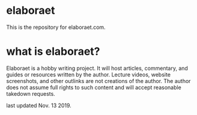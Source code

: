 # elaboraet
This is the repository for elaboraet.com.

# what is elaboraet?
Elaboraet is a hobby writing project. It will host articles, commentary, and guides or resources written by the author. Lecture videos, website screenshots, and other outlinks are not creations of the author. The author does not assume full rights to such content and will accept reasonable takedown requests.

last updated Nov. 13 2019.
